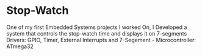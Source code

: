 # Stop-Watch
One of my first Embedded Systems projects I worked On,
I Developed a system that controls the stop-watch time and displays it on 7-segments\
Drivers: GPIO, Timer, External Interrupts and 7-Segement - Microcontroller: ATmega32
